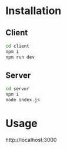 # Installation

## Client
```bash
cd client
npm i
npm run dev
```
## Server
```bash
cd server
npm i
node index.js
```

# Usage
http://localhost:3000


